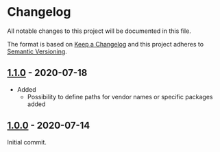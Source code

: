 # Changelog
All notable changes to this project will be documented in this file.

The format is based on [Keep a Changelog](https://keepachangelog.com/en/1.0.0/) and this project adheres to [Semantic Versioning](https://semver.org/spec/v2.0.0.html).

## [1.1.0](https://github.com/timonkreis/composer-package-paths/releases/tag/1.1.0) - 2020-07-18
* Added
  * Possibility to define paths for vendor names or specific packages added

## [1.0.0](https://github.com/timonkreis/composer-package-paths/releases/tag/1.0.0) - 2020-07-14
Initial commit.
